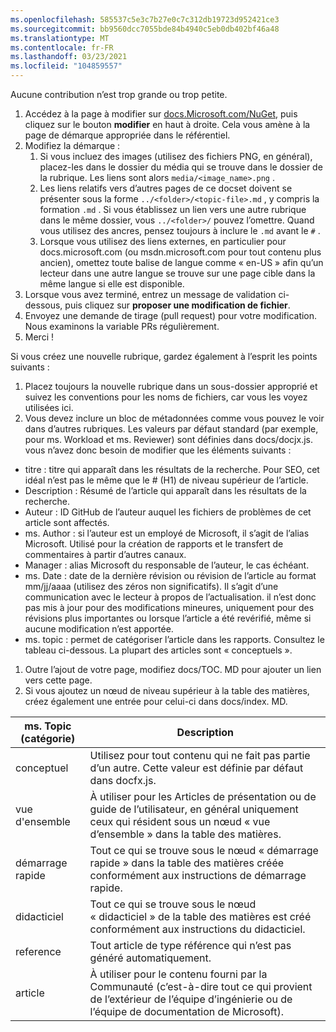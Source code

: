 ```yaml
---
ms.openlocfilehash: 585537c5e3c7b27e0c7c312db19723d952421ce3
ms.sourcegitcommit: bb9560dcc7055bde84b4940c5eb0db402bf46a48
ms.translationtype: MT
ms.contentlocale: fr-FR
ms.lasthandoff: 03/23/2021
ms.locfileid: "104859557"
---
```

Aucune contribution n’est trop grande ou trop petite.

1. Accédez à la page à modifier sur [docs.Microsoft.com/NuGet](https://docs.microsoft.com/nuget/), puis cliquez sur le bouton **modifier** en haut à droite. Cela vous amène à la page de démarque appropriée dans le référentiel.
1. Modifiez la démarque :
    1. Si vous incluez des images (utilisez des fichiers PNG, en général), placez-les dans le dossier du média qui se trouve dans le dossier de la rubrique. Les liens sont alors `media/<image_name>.png` .
    1. Les liens relatifs vers d’autres pages de ce docset doivent se présenter sous la forme `../<folder>/<topic-file>.md` , y compris la formation `.md` . Si vous établissez un lien vers une autre rubrique dans le même dossier, vous `../<folder>/` pouvez l’omettre. Quand vous utilisez des ancres, pensez toujours à inclure le `.md` avant le `#` .
    1. Lorsque vous utilisez des liens externes, en particulier pour docs.microsoft.com (ou msdn.microsoft.com pour tout contenu plus ancien), omettez toute balise de langue comme « en-US » afin qu’un lecteur dans une autre langue se trouve sur une page cible dans la même langue si elle est disponible.
1. Lorsque vous avez terminé, entrez un message de validation ci-dessous, puis cliquez sur **proposer une modification de fichier**.
1. Envoyez une demande de tirage (pull request) pour votre modification. Nous examinons la variable PRs régulièrement.
1. Merci !

Si vous créez une nouvelle rubrique, gardez également à l’esprit les points suivants :

1. Placez toujours la nouvelle rubrique dans un sous-dossier approprié et suivez les conventions pour les noms de fichiers, car vous les voyez utilisées ici.
1. Vous devez inclure un bloc de métadonnées comme vous pouvez le voir dans d’autres rubriques. Les valeurs par défaut standard (par exemple, pour ms. Workload et ms. Reviewer) sont définies dans docs/docjx.js. vous n’avez donc besoin de modifier que les éléments suivants :

  - titre : titre qui apparaît dans les résultats de la recherche. Pour SEO, cet idéal n’est pas le même que le # (H1) de niveau supérieur de l’article.
  - Description : Résumé de l’article qui apparaît dans les résultats de la recherche.
  - Auteur : ID GitHub de l’auteur auquel les fichiers de problèmes de cet article sont affectés.
  - ms. Author : si l’auteur est un employé de Microsoft, il s’agit de l’alias Microsoft. Utilisé pour la création de rapports et le transfert de commentaires à partir d’autres canaux.
  - Manager : alias Microsoft du responsable de l’auteur, le cas échéant.
  - ms. Date : date de la dernière révision ou révision de l’article au format mm/jj/aaaa (utilisez des zéros non significatifs). Il s’agit d’une communication avec le lecteur à propos de l’actualisation. il n’est donc pas mis à jour pour des modifications mineures, uniquement pour des révisions plus importantes ou lorsque l’article a été revérifié, même si aucune modification n’est apportée.
  - ms. topic : permet de catégoriser l’article dans les rapports. Consultez le tableau ci-dessous. La plupart des articles sont « conceptuels ». 
1. Outre l’ajout de votre page, modifiez docs/TOC. MD pour ajouter un lien vers cette page.
1. Si vous ajoutez un nœud de niveau supérieur à la table des matières, créez également une entrée pour celui-ci dans docs/index. MD.

| ms. Topic (catégorie) | Description |
| --- | --- |
| conceptuel | Utilisez pour tout contenu qui ne fait pas partie d’un autre. Cette valeur est définie par défaut dans docfx.js. |
| vue d'ensemble | À utiliser pour les Articles de présentation ou de guide de l’utilisateur, en général uniquement ceux qui résident sous un nœud « vue d’ensemble » dans la table des matières. |
| démarrage rapide | Tout ce qui se trouve sous le nœud « démarrage rapide » dans la table des matières créée conformément aux instructions de démarrage rapide. |
| didacticiel | Tout ce qui se trouve sous le nœud « didacticiel » de la table des matières est créé conformément aux instructions du didacticiel. |
| reference | Tout article de type référence qui n’est pas généré automatiquement. |
| article | À utiliser pour le contenu fourni par la Communauté (c’est-à-dire tout ce qui provient de l’extérieur de l’équipe d’ingénierie ou de l’équipe de documentation de Microsoft). |

